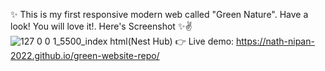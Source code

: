✨ This is my first responsive modern web called "Green Nature". Have a look! You will love it!. Here's Screenshot ✨✌
![127 0 0 1_5500_index html(Nest Hub)](https://github.com/nath-Nipan-2022/green-website-repo/assets/113585057/56c93815-d4ae-4134-90ee-f6d30f76c5d0)
👉 Live demo: https://nath-nipan-2022.github.io/green-website-repo/
